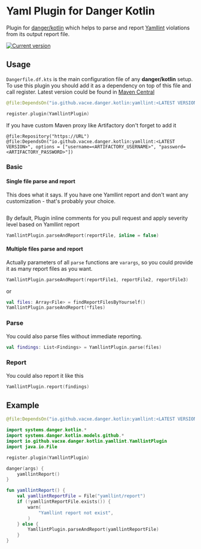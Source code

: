 # Yaml Plugin for Danger Kotlin

Plugin for [danger/kotlin](https://github.com/danger/kotlin) which helps to parse and report [Yamllint](https://yamllint.readthedocs.io/en/stable/#/) violations from its output report file.

[![Current version](https://img.shields.io/badge/io.github.vacxe.danger.kotlin:yamllint-1.0.0-orange)](https://search.maven.org/artifact/io.github.vacxe.danger.kotlin/yamllint)

## Usage

`Dangerfile.df.kts` is the main configuration file of any **danger/kotlin** setup. To use this plugin you should add it as a dependency on top of this file and call register.
Latest version could be found in [Maven Central](https://search.maven.org/artifact/io.github.vacxe.danger.koltin/yamllint)
```kotlin
@file:DependsOn("io.github.vacxe.danger.kotlin:yamllint:<LATEST VERSION>")

register.plugin(YamllintPlugin)
```

If you have custom Maven proxy like Artifactory don't forget to add it

```
@file:Repository("https://URL")
@file:DependsOn("io.github.vacxe.danger.kotlin:yamllint:<LATEST VERSION>", options = ["username=<ARTIFACTORY_USERNAME>", "password=<ARTIFACTORY_PASSWORD>"])
```

### Basic

#### Single file parse and report

This does what it says. If you have one Yamllint report and don't want any customization - that's probably your choice.

```kotlin

```

By default, Plugin inline comments for you pull request and apply severity level based on Yamllint report

```kotlin
YamllintPlugin.parseAndReport(reportFile, inline = false)
```

#### Multiple files parse and report

Actually parameters of all `parse` functions are `varargs`, so you could provide it as many report files as you want.

```kotlin
YamllintPlugin.parseAndReport(reportFile1, reportFile2, reportFile3)
```

or

```kotlin
val files: Array<File> = findReportFilesByYourself()
YamllintPlugin.parseAndReport(*files)
```

### Parse

You could also parse files without immediate reporting.

```kotlin
val findings: List<Findings> = YamllintPlugin.parse(files)
```

### Report

You could also report it like this

```kotlin
YamllintPlugin.report(findings)
```

## Example

```kotlin
@file:DependsOn("io.github.vacxe.danger.kotlin:yamllint:<LATEST VERSION>")

import systems.danger.kotlin.*
import systems.danger.kotlin.models.github.*
import io.github.vacxe.danger.kotlin.yamllint.YamllintPlugin
import java.io.File

register.plugin(YamllintPlugin)

danger(args) {
    yamllintReport()
}

fun yamllintReport() {
    val yamllintReportFile = File("yamllint/report")
    if (!yamllintReportFile.exists()) {
        warn(
            "Yamllint report not exist",
        )
    } else {
        YamllintPlugin.parseAndReport(yamllintReportFile)
    }
}
```
